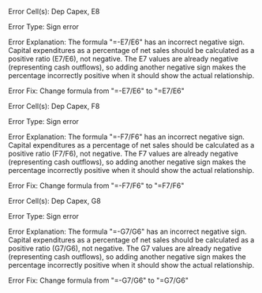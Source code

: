 Error Cell(s): Dep Capex, E8

Error Type: Sign error

Error Explanation: The formula "=-E7/E6" has an incorrect negative sign. Capital expenditures as a percentage of net sales should be calculated as a positive ratio (E7/E6), not negative. The E7 values are already negative (representing cash outflows), so adding another negative sign makes the percentage incorrectly positive when it should show the actual relationship.

Error Fix: Change formula from "=-E7/E6" to "=E7/E6"

Error Cell(s): Dep Capex, F8

Error Type: Sign error

Error Explanation: The formula "=-F7/F6" has an incorrect negative sign. Capital expenditures as a percentage of net sales should be calculated as a positive ratio (F7/F6), not negative. The F7 values are already negative (representing cash outflows), so adding another negative sign makes the percentage incorrectly positive when it should show the actual relationship.

Error Fix: Change formula from "=-F7/F6" to "=F7/F6"

Error Cell(s): Dep Capex, G8

Error Type: Sign error

Error Explanation: The formula "=-G7/G6" has an incorrect negative sign. Capital expenditures as a percentage of net sales should be calculated as a positive ratio (G7/G6), not negative. The G7 values are already negative (representing cash outflows), so adding another negative sign makes the percentage incorrectly positive when it should show the actual relationship.

Error Fix: Change formula from "=-G7/G6" to "=G7/G6"